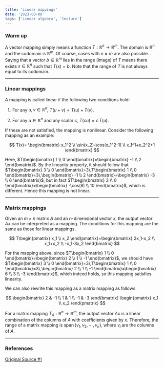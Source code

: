 ```yaml
---
title: 'Linear mappings'
date: '2023-03-08'
tags: ['Linear algebra', 'lecture']
---
```


### Warm up

A vector mapping simply means a function $T:\mathbb{R}^n \rightarrow \mathbb{R}^m$. The domain is $\mathbb{R}^n$ and the codomain is $\mathbb{R}^m$. Of course, cases with $n=m$ are also possible. Saying that a vector $b \in \mathbb{R}^m$ lies in the range (image) of $T$ means there exists $x \in \mathbb{R}^n$ such that $T(x)=b$. Note that the range of $T$ is not always equal to its codomain.

---

### Linear mappings

A mapping is called linear if the following two conditions hold:

1. For any $u,v \in \mathbb{R}^n$, $T(u+v) = T(u) + T(v)$.

2. For any $u \in \mathbb{R}^n$ and any scalar $c$, $T(cu) = c\,T(u)$.

If these are not satisfied, the mapping is nonlinear. Consider the following mapping as an example:

$$
T(x)= \begin{bmatrix} x_1^2 \\ \sin(x_2)-\cos(x_1^2-1) \\ x_1^1+x_2^2+1 \end{bmatrix}
$$

Here, $T\begin{bmatrix} 1 \\ 0 \end{bmatrix}=\begin{bmatrix} -1 \\ 2 \end{bmatrix}$. By the linearity property, it should follow that
$T\begin{bmatrix} 3 \\ 0 \end{bmatrix}=3\,T\begin{bmatrix} 1 \\ 0 \end{bmatrix}=3\,\begin{bmatrix} -1 \\ 2 \end{bmatrix}=\begin{bmatrix} -3 \\ 6 \end{bmatrix}$,
but in fact $T\begin{bmatrix} 3 \\ 0 \end{bmatrix}=\begin{bmatrix} -\cos(8) \\ 10 \end{bmatrix}$, which is different. Hence this mapping is not linear.

---

### Matrix mappings

Given an $m\times n$ matrix $A$ and an $n$-dimensional vector $x$, the output vector $Ax$ can be interpreted as a mapping. The conditions for this mapping are the same as those for linear mappings.

$$
T\begin{pmatrix} x_1 \\ x_2 \end{pmatrix}=\begin{bmatrix} 2x_1-x_2 \\ x_1+x_2 \\ -x_1-3x_2 \end{bmatrix}
$$

For the mapping above, since $T\begin{bmatrix} 1 \\ 0 \end{bmatrix}=\begin{bmatrix} 2 \\ 1 \\ -1 \end{bmatrix}$, we should have
$T\begin{bmatrix} 3 \\ 0 \end{bmatrix}=3\,T\begin{bmatrix} 1 \\ 0 \end{bmatrix}=3\,\begin{bmatrix} 2 \\ 1 \\ -1 \end{bmatrix}=\begin{bmatrix} 6 \\ 3 \\ -3 \end{bmatrix}$,
which indeed holds, so this mapping satisfies linearity.

We can also rewrite this mapping as a matrix mapping as follows:

$$
\begin{bmatrix} 2 & -1 \\ 1 & 1 \\ -1 & -3 \end{bmatrix} \begin{pmatrix} x_1 \\ x_2 \end{pmatrix}
$$

For a matrix mapping $T_A : \mathbb{R}^n \rightarrow \mathbb{R}^m$, the output vector $Ax$ is a linear combination of the columns of $A$ with coefficients given by $x$. Therefore, the range of a matrix mapping is $\operatorname{span}\{v_1, v_2, \cdots, v_n\}$, where $v_i$ are the columns of $A$.

---

### References

[Original Source #1](https://www.geneseo.edu/~aguilar/public/assets/courses/233/main_notes.pdf)